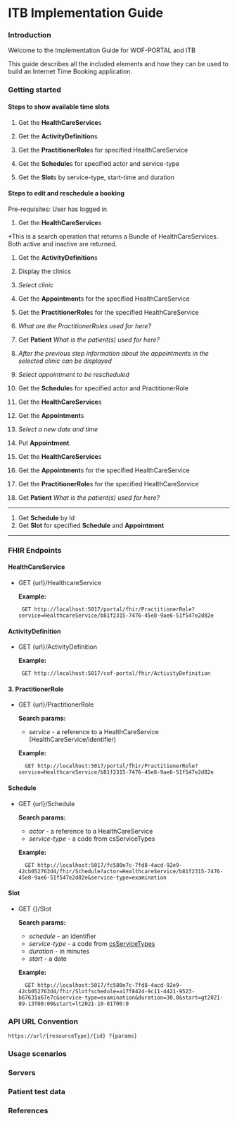 # ITB Implementation Guide

### Introduction

Welcome to the Implementation Guide for WOF-PORTAL and ITB

This guide describes all the included elements and how they can be used to build an Internet Time Booking application.

### Getting started



#### Steps to show available time slots


1. Get the **HealthCareService**s

1. Get the **ActivityDefinition**s

1. Get the **PractitionerRole**s for specified HealthCareService

1. Get the **Schedule**s for specified actor and service-type

1. Get the **Slot**s by service-type, start-time and duration 


#### Steps to edit and reschedule a booking

Pre-requisites: User has logged in

1. Get the **HealthCareService**s 

*This is a search operation that returns a Bundle of HealthCareServices. Both active and inactive are returned.

1. Get the **ActivityDefinition**s

1. Display the clinics

1. *Select clinic*

1. Get the **Appointment**s for the specified HealthCareService

1. Get the **PractitionerRole**s for the specified HealthCareService 

1. *What are the PractitionerRoles used for here?*

1. Get **Patient**  *What is the patient(s) used for here?*

1. *After the previous step information about the appointments in the selected clinic can be displayed*

1. *Select appointment to be rescheduled*

1. Get the **Schedule**s for specified actor and PractitionerRole

1. Get the **HealthCareService**s 

1. Get the **Appointment**s

1. *Select a new date and time*

1. Put **Appointment**. 

1. Get the **HealthCareService**s 

1. Get the **Appointment**s for the specified HealthCareService

1. Get the **PractitionerRole**s for the specified HealthCareService 
1. Get **Patient**  *What is the patient(s) used for here?*




----
1. Get **Schedule** by Id
1. Get **Slot** for specified **Schedule** and **Appointment** 
----





### FHIR Endpoints

#### HealthCareService
*  GET {url}/HealthcareService

    **Example:**    
    
        GET http://localhost:5017/portal/fhir/PractitionerRole?service=HealthcareService/b81f2315-7476-45e8-9ae6-51f547e2d82e

#### ActivityDefinition
*  GET {url}/ActivityDefinition

   **Example:**

        GET http://localhost:5017/cof-portal/fhir/ActivityDefinition

#### 3. PractitionerRole
* GET {url}/PractitionerRole

    **Search params:**
    * *service* - a reference to a HealthCareService (HealthCareService/identifier)

    **Example:**

        GET http://localhost:5017/portal/fhir/PractitionerRole?service=HealthcareService/b81f2315-7476-45e8-9ae6-51f547e2d82e

#### Schedule 
* GET {url}/Schedule

    **Search params:**
    
    * *actor* - a reference to a HealthCareService
    * *service-type* - a code from csServiceTypes

    **Example:**

        GET http://localhost:5017/fc580e7c-7fd8-4acd-92e9-42cb052763d4/fhir/Schedule?actor=HealthcareService/b81f2315-7476-45e8-9ae6-51f547e2d82e&service-type=examination

#### Slot
* GET {}/Slot
    
    **Search params:**
    * *schedule* - an identifier
    * *service-type* - a code from [csServiceTypes](https://build.fhir.org/ig/servicewell/wof-portal-fhir-ig/CodeSystem-csServiceType.html)
    * *duration* - in minutes
    * *start* - a date

    **Example:**

        GET http://localhost:5017/fc580e7c-7fd8-4acd-92e9-42cb052763d4/fhir/Slot?schedule=a17f8424-9c11-4421-9523-b67631a67e7c&service-type=examination&duration=30,0&start=gt2021-09-13T00:00&start=lt2021-10-01T00:0


### API URL Convention

`https://url/{resourceType}/{id} ?{params}`

### Usage scenarios

### Servers

### Patient test data

### References